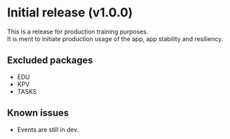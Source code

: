 # Initial release (v1.0.0)

This is a release for production training purposes.  
It is ment to initiate production usage of the app, app stability and resiliency.

## Excluded packages
- EDU
- KPV
- TASKS

## Known issues
- Events are still in dev.
